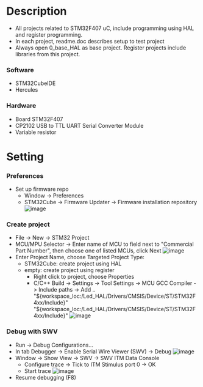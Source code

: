 # Description
- All projects related to STM32F407 uC, include programming using HAL and register programming.
- In each project, readme.doc describes setup to test project
- Always open 0_base_HAL as base project. Register projects include libraries from this project.
  
### Software
- STM32CubeIDE
- Hercules
    
### Hardware
- Board STM32F407
- CP2102 USB to TTL UART Serial Converter Module
- Variable resistor

# Setting
### Preferences
- Set up firmware repo
    + Window -> Preferences 
    + STM32Cube -> Firmware Updater -> Firmware installation repository
      ![image](https://github.com/user-attachments/assets/026a6f03-12d7-4c01-9e76-4ff3d6ee0d01)

### Create project
- File -> New -> STM32 Project
- MCU/MPU Selector -> Enter name of MCU to field next to "Commercial Part Number", then choose one of listed MCUs, click Next
  ![image](https://github.com/user-attachments/assets/bf571465-ce13-4dfd-ae7c-abc724761cdd)
- Enter Project Name, choose Targeted Project Type:
    + STM32Cube: create project using HAL
    + empty: create project using register 
        + Right click to project, choose Properties
        + C/C++ Build -> Settings -> Tool Settings -> MCU GCC Compiler -> Include paths -> Add ..
          "${workspace_loc:/Led_HAL/Drivers/CMSIS/Device/ST/STM32F4xx/Include}"
          "${workspace_loc:/Led_HAL/Drivers/CMSIS/Device/ST/STM32F4xx/Include}"
          ![image](https://github.com/user-attachments/assets/20b0c70b-da51-4342-86dc-1522ed1aa7fa)

### Debug with SWV
- Run -> Debug Configurations... 
- In tab Debugger -> Enable Serial Wire Viewer (SWV) -> Debug
  ![image](https://github.com/user-attachments/assets/4e1f4320-5da8-4d10-8d27-05b4b97cbe59)
- Window -> Show View -> SWV -> SWV ITM Data Console
    + Configure trace -> Tick to ITM Stimulus port 0 -> OK
    + Start trace
    ![image](https://github.com/user-attachments/assets/c2807713-14b1-472d-bc5f-ba9a8174a8db)
- Resume debugging (F8)

